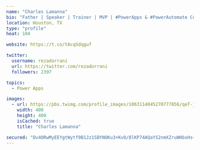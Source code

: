```yaml
---
name: "Charles Lamanna"
bio: "Father | Speaker | Trainer | MVP | #PowerApps & #PowerAutomate Community Super User | YouTuber Right-pointing triangle http://youtube.com/c/rezadorrani | Learn - Share - Clockwise rightwards and leftwards open circle arrows"
location: Houston, TX
type: "profile"
heat: 104

website: https://t.co/tAcqSdqguf

twitter:
  username: rezadorrani
  url: https://twitter.com/rezadorrani
  followers: 2397

topics:
  - Power Apps

images:
  - url: https://pbs.twimg.com/profile_images/1063114045270777856/qeT-jpWr_400x400.jpg
    width: 400
    height: 400
    isCached: true
    title: "Charles Lamanna"

secured: "Dv40RwMyEEYgtWytf9B1Jz1SBYNOKu3+KvO/8lKP74AQaYS2nmXZruWHbxHs+DE+GmLkPecM00Qhxs2qJEQM48PguiXMEyDPEen9fBtijBaKSTPSHIqzIA1xSD8rsOMybEfF/fLoszabwC2/66bMrpDs4h3GIGQ9Bt4X/Av8D6tUPQpK4ZmLYjnCfmB5M/2FsE+VL4yRH4o4DJs3hiuH6mg6qWohRKGMtUt90d75paaxFHmJ4a9iGVrFwxrCV4huMg/Y9Ja8g7dfAIwIN2Qa2SJohzY0Qs+skvUtenIHv9rmjgPVfoL/iVGrEHytkBghldbS7IK636WnGIAu/S1UtjT7h+IdZWpEx+L/T4F4XOfnOunt2PHrthtk3O+3GNWIG8GBSR8vfUB4kMUhKQXD2j07tpPUaGvno32yVWVudPI=;LgwXYmRCN9GrPTSMbX6H/g=="
---
```


